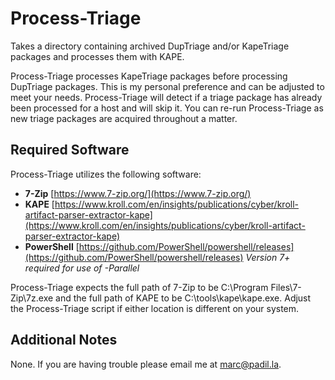 # Process-Triage

Takes a directory containing archived DupTriage and/or KapeTriage packages and processes them with KAPE.

Process-Triage processes KapeTriage packages before processing DupTriage packages. This is my personal preference and can be adjusted to meet your needs. Process-Triage will detect if a triage package has already been processed for a host and will skip it. You can re-run Process-Triage as new triage packages are acquired throughout a matter.

## Required Software

Process-Triage utilizes the following software:

- **7-Zip** [https://www.7-zip.org/](https://www.7-zip.org/)
- **KAPE** [https://www.kroll.com/en/insights/publications/cyber/kroll-artifact-parser-extractor-kape](https://www.kroll.com/en/insights/publications/cyber/kroll-artifact-parser-extractor-kape)
- **PowerShell** [https://github.com/PowerShell/powershell/releases](https://github.com/PowerShell/powershell/releases) *Version 7+ required for use of -Parallel*

Process-Triage expects the full path of 7-Zip to be C:\Program Files\7-Zip\7z.exe and the full path of KAPE to be C:\tools\kape\kape.exe. Adjust the Process-Triage script if either location is different on your system.

## Additional Notes

None. If you are having trouble please email me at [marc@padil.la](marc@padil.la).
